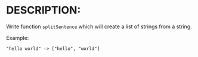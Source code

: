 # DESCRIPTION:

Write function `splitSentence` which will create a list of strings from a string.

Example:

`"hello world" -> ["hello", "world"]`
